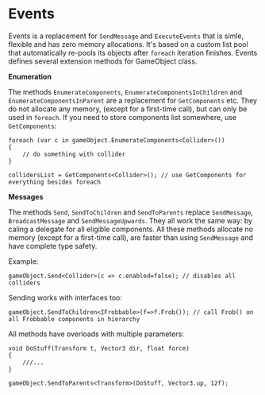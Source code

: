 Events
===

Events is a replacement for `SendMessage` and `ExecuteEvents` that is simle, flexible and has zero memory allocations. It's based on a custom list pool that automatically re-pools 
its objects after `foreach` iteration finishes.
Events defines several extension methods for GameObject class.

**Enumeration**

The methods `EnumerateComponents`, `EnumerateComponentsInChildren` and `EnumerateComponentsInParent` are a replacement for `GetComponents` etc. They do not allocate any memory, (except for a first-time call), but can only be used in `foreach`. If you need to store components list somewhere, use `GetComponents`:

    foreach (var c in gameObject.EnumerateComponents<Collider>())
    {
        // do something with collider
    }

    collidersList = GetComponents<Collider>(); // use GetComponents for everything besides foreach

**Messages**

The methods `Send`, `SendToChildren` and `SendToParents` replace `SendMessage`, `BroadcastMessage` and `SendMessageUpwards`. They all work the same way: by caling a delegate for all eligible components. All these methods allocate no memory (except for a first-time call), are faster than using `SendMessage` and have complete type safety.

Example:

    gameObject.Send<Collider>(c => c.enabled=false); // disables all colliders

Sending works with interfaces too:

    gameObject.SendToChildren<IFrobbable>(f=>f.Frob()); // call Frob() on all Frobbable components in hierarchy

All methods have overloads with multiple parameters:

    void DoStuff(Transform t, Vector3 dir, float force)
    {
    	///...
    }

    gameObject.SendToParents<Transform>(DoStuff, Vector3.up, 12f);